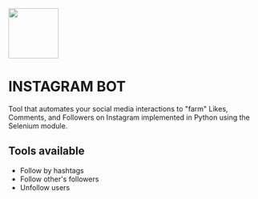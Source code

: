 <img src='https://prnt.sc/25p557h' width=100 height=100>
<h1> INSTAGRAM BOT </h1>
<p>Tool that automates your social media interactions to "farm" Likes, Comments, and Followers on Instagram implemented in Python using the Selenium module.</p>

## Tools available
<ul>
  <li>Follow by hashtags</li>
  <li>Follow other's followers</li>
  <li>Unfollow users</li>
</ul>
